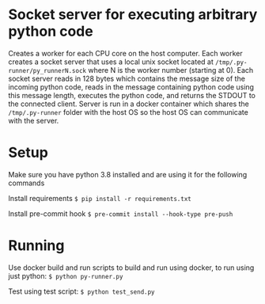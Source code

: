 # Socket server for executing arbitrary python code
Creates a worker for each CPU core on the host computer. Each worker creates a socket server that uses a local unix socket located at `/tmp/.py-runner/py_runnerN.sock` where N is the worker number (starting at 0). Each socket server reads in 128 bytes which contains the message size of the incoming python code, reads in the message containing python code using this message length, executes the python code, and returns the STDOUT to the connected client. Server is run in a docker container which shares the `/tmp/.py-runner` folder with the host OS so the host OS can communicate with the server.

# Setup

Make sure you have python 3.8 installed and are using it for the following commands

Install requirements
`$ pip install -r requirements.txt`

Install pre-commit hook
`$ pre-commit install --hook-type pre-push`


# Running

Use docker build and run scripts to build and run using docker, to run using just python:
`$ python py-runner.py`

Test using test script:
`$ python test_send.py`

